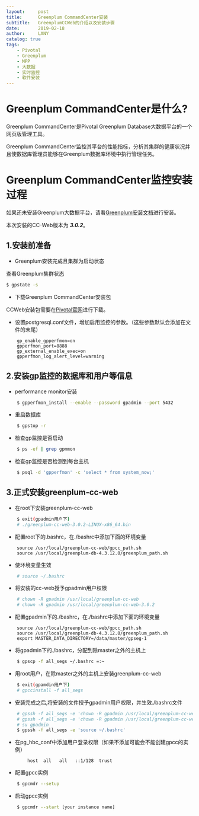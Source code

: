 ```yaml
---
layout:     post
title:      Greenplum CommandCenter安装
subtitle:   GreenplumCCWeb的介绍以及安装步骤
date:       2019-02-18
author:     LANY
catalog: true
tags:
    - Pivotal
    - Greenplum
    - MPP
    - 大数据
	- 实时监控
	- 软件安装
---
```

# Greenplum CommandCenter是什么?


Greenplum CommandCenter是Pivotal Greenplum Database大数据平台的一个网页版管理工具。

Greenplum CommandCenter监控其平台的性能指标，分析其集群的健康状况并且使数据库管理员能够在Greenplum数据库环境中执行管理任务。


# Greenplum CommandCenter监控安装过程

如果还未安装Greenplum大数据平台，请看[Greenplum安装文档](https://hilany.github.io/2019/02/17/Greenplum%E5%AE%89%E8%A3%85/)进行安装。

本次安装的CC-Web版本为 ***3.0.2***。


## 1.安装前准备

- Greenplum安装完成且集群为启动状态

查看Greenplum集群状态

```bash
$ gpstate -s
```

- 下载Greenplum CommandCenter安装包

CCWeb安装包需要在[Pivotal官网](https://network.pivotal.io/products/pivotal-gpdb/#/releases/2684)进行下载。

- 设置postgresql.conf文件，增加启用监控的参数。（这些参数默认会添加在文件的末尾）

```
    gp_enable_gpperfmon=on
    gpperfmon_port=8888
    gp_external_enable_exec=on
    gpperfmon_log_alert_level=warning
```
        
## 2.安装gp监控的数据库和用户等信息

- performance monitor安装
      
```bash 
    $ gpperfmon_install --enable --password gpadmin --port 5432
```

- 重启数据库

```bash
	$ gpstop -r
```
		
- 检查gp监控是否启动

```bash
	$ ps -ef | grep gpmmon
```
		
- 检查gp监控是否检测到每台主机
		
```bash	
	$ psql -d 'gpperfmon' -c 'select * from system_now;'
```		
 

## 3.正式安装greenplum-cc-web
- 在root下安装greenplum-cc-web
		
```bash
	$ exit(gpadmin用户下)
	# ./greenplum-cc-web-3.0.2-LINUX-x86_64.bin 
```
		
- 配置root下的.bashrc，在./bashrc中添加下面的环境变量
 
```		
 	source /usr/local/greenplum-cc-web/gpcc_path.sh 
	source /usr/local/greenplum-db-4.3.12.0/greenplum_path.sh
```
 		
- 使环境变量生效

```bash
	# source ~/.bashrc
```

- 将安装的cc-web授予gpadmin用户权限

```bash
	# chown -R gpadmin /usr/local/greenplum-cc-web
	# chown -R gpadmin /usr/local/greenplum-cc-web-3.0.2
```
		
- 配置gpadmin下的./bashrc，在./bashrc中添加下面的环境变量

```
	source /usr/local/greenplum-cc-web/gpcc_path.sh 
	source /usr/local/greenplum-db-4.3.12.0/greenplum_path.sh
	export MASTER_DATA_DIRECTORY=/data/master/gpseg-1
```
		
- 将gpadmin下的./bashrc，分配到除master之外的主机上

```bash
	$ gpscp -f all_segs ~/.bashrc =:~
```
		
- 用root用户，在除master之外的主机上安装greenplum-cc-web

```bash
	$ exit(gpamdin用户下)
	# gpccinstall -f all_segs
```
		
- 安装完成之后,将安装的文件授予gpadmin用户权限，并生效./bashrc文件

```bash
	# gpssh -f all_segs -e 'chown -R gpadmin /usr/local/greenplum-cc-web'
	# gpssh -f all_segs -e 'chown -R gpadmin /usr/local/greenplum-cc-web-3.0.2'
	# su gpadmin
	$ gpssh -f all_segs -e 'source ~/.bashrc'
```
		
- 在pg_hbc_conf中添加用户登录权限（如果不添加可能会不能创建gpcc的实例）

```
		host  all   all   ::1/128  trust
```
		
- 配置gpcc实例

```bash
	$ gpcmdr --setup
```
		
- 启动gpcc实例

```bash
	$ gpcmdr --start [your instance name]
```
